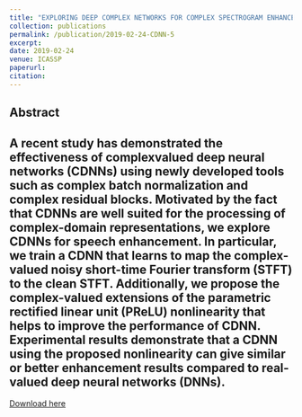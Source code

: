 ```yaml
---
title: "EXPLORING DEEP COMPLEX NETWORKS FOR COMPLEX SPECTROGRAM ENHANCEMENT"
collection: publications
permalink: /publication/2019-02-24-CDNN-5
excerpt: 
date: 2019-02-24
venue: ICASSP
paperurl:
citation:
---
```

Abstract
---
A recent study has demonstrated the effectiveness of complexvalued deep neural networks (CDNNs) using newly developed tools such as complex batch normalization and complex residual blocks. Motivated by the fact that CDNNs are well suited for the processing of complex-domain representations, we explore CDNNs for speech enhancement. In particular, we train a CDNN that learns to map the complex-valued noisy short-time Fourier transform (STFT) to the clean STFT. Additionally, we propose the complex-valued extensions of the parametric rectified linear unit (PReLU) nonlinearity that helps to improve the performance of CDNN. Experimental results demonstrate that a CDNN using the proposed nonlinearity can give similar or better enhancement results compared to real-valued deep neural networks (DNNs).
---
[Download here](http://ashutosh620.github.io/files/CDNN_ICASSP_2019.pdf)

